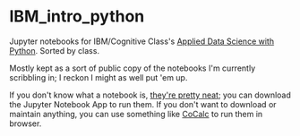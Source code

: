 # IBM_intro_python
Jupyter notebooks for IBM/Cognitive Class's [Applied Data Science with Python](https://cognitiveclass.ai/learn/data-science-with-python/). Sorted by class.

Mostly kept as a sort of public copy of the notebooks I'm currently scribbling in; I reckon I might as well put 'em up.

If you don't know what a notebook is, [they're pretty neat](https://jupyter-notebook-beginner-guide.readthedocs.io/en/latest/what_is_jupyter.html); you can download the Jupyter Notebook App to run them. If you don't want to download or maintain anything, you can use something like [CoCalc](https://cocalc.com/doc/jupyter-notebook.html) to run them in browser.
